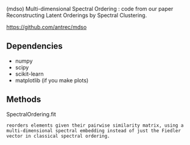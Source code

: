 (mdso) Multi-dimensional Spectral Ordering : code from our paper Reconstructing Latent Orderings by Spectral Clustering.

https://github.com/antrec/mdso

Dependencies
------------

  - numpy
  - scipy
  - scikit-learn
  - matplotlib (if you make plots)

Methods
-------

SpectralOrdering.fit

    reorders elements given their pairwise similarity matrix, using a multi-dimensional spectral embedding instead of just the Fiedler vector in classical spectral ordering.
